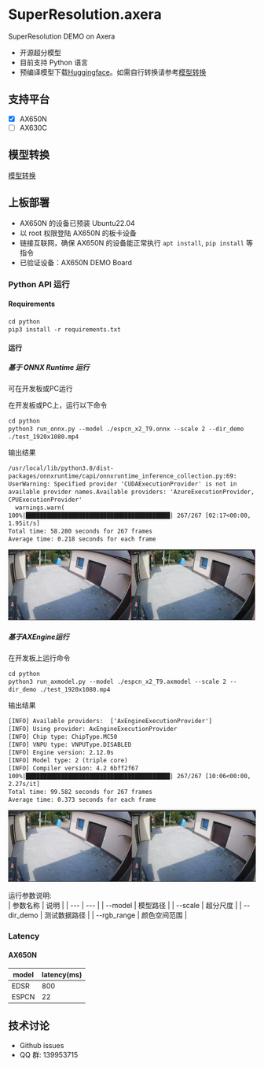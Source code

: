 # SuperResolution.axera
SuperResolution DEMO on Axera

- 开源超分模型
- 目前支持  Python 语言 
- 预编译模型下载[Huggingface](https://huggingface.co/AXERA-TECH/SuperResolution)。如需自行转换请参考[模型转换](/model_convert/README.md)

## 支持平台

- [x] AX650N
- [ ] AX630C

## 模型转换

[模型转换](./model_convert/README.md)

## 上板部署

- AX650N 的设备已预装 Ubuntu22.04
- 以 root 权限登陆 AX650N 的板卡设备
- 链接互联网，确保 AX650N 的设备能正常执行 `apt install`, `pip install` 等指令
- 已验证设备：AX650N DEMO Board

### Python API 运行

#### Requirements

```
cd python
pip3 install -r requirements.txt
``` 

#### 运行

##### 基于 ONNX Runtime 运行  
可在开发板或PC运行 

在开发板或PC上，运行以下命令  
```  
cd python
python3 run_onnx.py --model ./espcn_x2_T9.onnx --scale 2 --dir_demo ./test_1920x1080.mp4
```

输出结果
```
/usr/local/lib/python3.8/dist-packages/onnxruntime/capi/onnxruntime_inference_collection.py:69: UserWarning: Specified provider 'CUDAExecutionProvider' is not in available provider names.Available providers: 'AzureExecutionProvider, CPUExecutionProvider'
  warnings.warn(
100%|█████████████████████████████████████████| 267/267 [02:17<00:00,  1.95it/s]
Total time: 58.280 seconds for 267 frames
Average time: 0.218 seconds for each frame
``` 
![Alt text](video/1.png)

##### 基于AXEngine运行  
在开发板上运行命令

```
cd python  
python3 run_axmodel.py --model ./espcn_x2_T9.axmodel --scale 2 --dir_demo ./test_1920x1080.mp4
```

输出结果
```
[INFO] Available providers:  ['AxEngineExecutionProvider']
[INFO] Using provider: AxEngineExecutionProvider
[INFO] Chip type: ChipType.MC50
[INFO] VNPU type: VNPUType.DISABLED
[INFO] Engine version: 2.12.0s
[INFO] Model type: 2 (triple core)
[INFO] Compiler version: 4.2 6bff2f67
100%|█████████████████████████████████████████| 267/267 [10:06<00:00,  2.27s/it]
Total time: 99.582 seconds for 267 frames
Average time: 0.373 seconds for each frame
```
![Alt text](video/2.png)


运行参数说明:  
| 参数名称 | 说明  |
| --- | --- | 
| --model | 模型路径 | 
| --scale | 超分尺度 | 
| --dir_demo | 测试数据路径 | 
| --rgb_range | 颜色空间范围 | 

### Latency

#### AX650N

| model | latency(ms) |
|---|---|
|EDSR|800|
|ESPCN|22|



## 技术讨论

- Github issues
- QQ 群: 139953715
